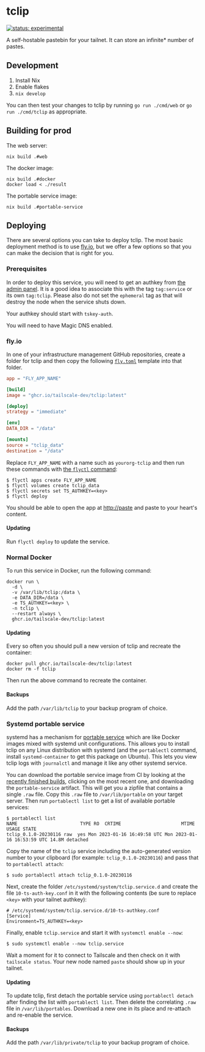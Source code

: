 # tclip

[![status: experimental](https://img.shields.io/badge/status-experimental-blue)](https://tailscale.com/kb/1167/release-stages/#experimental)

A self-hostable pastebin for your tailnet. It can store an infinite\*
number of pastes.

## Development

1. Install Nix
2. Enable flakes
3. `nix develop`

You can then test your changes to tclip by running `go run
./cmd/web` or `go run ./cmd/tclip` as appropriate.

## Building for prod

The web server:
```
nix build .#web
```

The docker image:
```
nix build .#docker
docker load < ./result
```

The portable service image:
```
nix build .#portable-service
```

## Deploying

There are several options you can take to deploy tclip. The most
basic deployment method is to use [fly.io](https://fly.io), but we
offer a few options so that you can make the decision that is right
for you.

### Prerequisites

In order to deploy this service, you will need to get an authkey from
[the admin panel](https://login.tailscale.com/admin/settings/keys). It
is a good idea to associate this with the tag `tag:service` or its own
`tag:tclip`. Please also do not set the `ephemeral` tag as that
will destroy the node when the service shuts down.

Your authkey should start with `tskey-auth`.

You will need to have Magic DNS enabled.

### fly.io

In one of your infrastructure management GitHub repositories, create a
folder for tclip and then copy the following
[`fly.toml`](https://fly.io/docs/reference/configuration/) template
into that folder.

```toml
app = "FLY_APP_NAME"

[build]
image = "ghcr.io/tailscale-dev/tclip:latest"

[deploy]
strategy = "immediate"

[env]
DATA_DIR = "/data"

[mounts]
source = "tclip_data"
destination = "/data"
```

Replace `FLY_APP_NAME` with a name such as `yourorg-tclip` and
then run these commands with [the `flyctl` command](https://fly.io/docs/hands-on/install-flyctl/):

```console
$ flyctl apps create FLY_APP_NAME
$ flyctl volumes create tclip_data
$ flyctl secrets set TS_AUTHKEY=<key>
$ flyctl deploy
```

You should be able to open the app at [http://paste](http://paste) and
paste to your heart's content.

#### Updating

Run `flyctl deploy` to update the service.

### Normal Docker

To run this service in Docker, run the following command:

```
docker run \
  -d \
  -v /var/lib/tclip:/data \
  -e DATA_DIR=/data \
  -e TS_AUTHKEY=<key> \
  -n tclip \
  --restart always \
  ghcr.io/tailscale-dev/tclip:latest
```

#### Updating

Every so often you should pull a new version of tclip and
recreate the container:

```
docker pull ghcr.io/tailscale-dev/tclip:latest
docker rm -f tclip
```

Then run the above command to recreate the container.

#### Backups

Add the path `/var/lib/tclip` to your backup program of choice.

### Systemd portable service

systemd has a mechanism for [portable
service](https://systemd.io/PORTABLE_SERVICES/) which are like Docker
images mixed with systemd unit configurations. This allows you to
install tclip on any Linux distribution with systemd (and the
`portablectl` command, install `systemd-container` to get this package
on Ubuntu). This lets you view tclip logs with `journalctl` and
manage it like any other systemd service.

You can download the portable service image from CI by looking at the
[recently finished
builds](https://github.com/tailscale-dev/tclip/actions?query=is%3Asuccess+branch%3Amain),
clicking on the most recent one, and downloading the
`portable-service` artifact. This will get you a zipfile that contains
a single `.raw` file. Copy this `.raw` file to `/var/lib/portable` on
your target server. Then run `portablectl list` to get a list of
available portable services:

```console
$ portablectl list
NAME                       TYPE RO  CRTIME                      MTIME                       USAGE STATE
tclip_0.1.0-20230116 raw  yes Mon 2023-01-16 16:49:58 UTC Mon 2023-01-16 16:53:59 UTC 14.8M detached
```

Copy the name of the `tclip` service including the
auto-generated version number to your clipboard (for example:
`tclip_0.1.0-20230116`) and pass that to `portablectl attach`:

```console
$ sudo portablectl attach tclip_0.1.0-20230116
```

Next, create the folder `/etc/systemd/system/tclip.service.d`
and create the file `10-ts-auth-key.conf` in it with the following
contents (be sure to replace `<key>` with your tailnet authkey):

```systemd
# /etc/systemd/system/tclip.service.d/10-ts-authkey.conf
[Service]
Environment=TS_AUTHKEY=<key>
```

Finally, enable `tclip.service` and start it with `systemctl
enable --now`:

```console
$ sudo systemctl enable --now tclip.service
```

Wait a moment for it to connect to Tailscale and then check on it with
`tailscale status`. Your new node named `paste` should show up in your
tailnet.

#### Updating

To update tclip, first detach the portable service using `portablectl
detach` after finding the list with `portablectl list`. Then delete
the correlating `.raw` file in `/var/lib/portables`. Download a new
one in its place and re-attach and re-enable the service.

#### Backups

Add the path `/var/lib/private/tclip` to your backup program of
choice.
